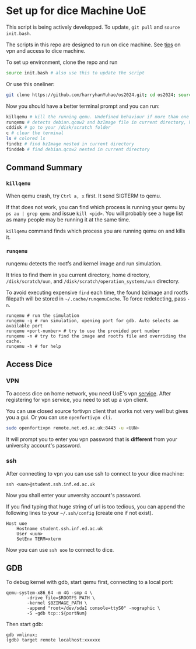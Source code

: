 # Set up for dice Machine UoE

This script is being actively developped. To update, `git pull` and `source init.bash`.

The scripts in this repo are designed to run on dice machine. See [tips](#access-dice) on vpn and access to dice machine.

To set up environment, clone the repo and run

```bash
source init.bash # also use this to update the script
```

Or use this oneliner: 

```bash
git clone https://github.com/harryhanYuhao/os2024.git; cd os2024; source init.bash
```

Now you should have a better terminal prompt and you can run:

```bash
killqemu # kill the running qemu. Undefined behaviour if more than one qemu issued by you is running
runqemu # detects debian.qcow2 and bzImage file in current directory, home, and `/disk/scratch`, and runs it
cddisk # go to your /disk/scratch folder
c # clear the terminal
ls # colored ls
findbz # find bzImage nested in current directory
finddeb # find debian.qcow2 nested in current directory
```

## Command Summary

### `killqemu`

When qemu crash, try `Ctrl a, x` first. It send SIGTERM to qemu.

If that does not work, you can find which process is running your qemu by `ps au | grep qemu` and issue `kill <pid>`.
You will probably see a huge list as many people may be running it at the same time.

`killqemu` command finds which process you are running qemu on and kills it.

###  `runqemu`

runqemu detects the rootfs and kernel image and run simulation. 

It tries to find them in you current directory, home directory, `/disk/scratch/uun`, and `/disk/scratch/operation_systems/uun` directory.

To avoid executing expensive `find` each time, the found bzimage and rootfs filepath will be stored in `~/.cache/runqemuCache`. To force redetecting, pass `-n`.


```
runqemu # run the simulation 
runqemu -g # run simulation, opening port for gdb. Auto selects an available port
runqemu <port-number> # try to use the provided port number
runqemu -n # try to find the image and rootfs file and overriding the cache.
runqemu -h # for help
```

## Access Dice

### VPN

To access dice on home network, you need UoE's vpn [service](https://www.ed.ac.uk/information-services/computing/desktop-personal/vpn). After registering for vpn service, you need to set up a vpn client. 

You can use closed source fortivpn client that works not very well but gives you a gui.  Or you can use `openfortivpn cli`.

```bash
sudo openfortivpn remote.net.ed.ac.uk:8443 -u <UUN>
```

It will prompt you to enter you vpn password that is **different** from your university account's password.

### ssh 

After connecting to vpn you can use ssh to connect to your dice machine:

```
ssh <uun>@student.ssh.inf.ed.ac.uk
```

Now you shall enter your unversity account's password.

If you find typing that huge string of url is too tedious, you can append the following lines to your `~/.ssh/config` (create one if not exist).

```
Host uoe
	Hostname student.ssh.inf.ed.ac.uk
	User <uun>
	SetEnv TERM=xterm
```

Now you can use `ssh uoe` to connect to dice.

## GDB 

To debug kernel with gdb, start qemu first, connecting to a local port: 

```
qemu-system-x86_64 -m 4G -smp 4 \
        -drive file=$ROOTFS_PATH \
        -kernel $BZIMAGE_PATH \
        -append "root=/dev/sda1 console=ttyS0" -nographic \
        -S -gdb tcp::${portNum}
```

Then start gdb: 
```
gdb vmlinux;
(gdb) target remote localhost:xxxxxx
```
